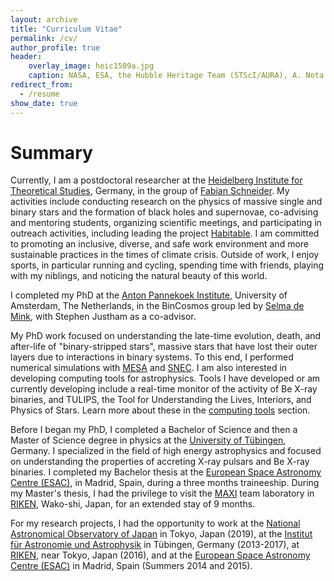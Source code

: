 ```yaml
---
layout: archive
title: "Curriculum Vitae"
permalink: /cv/
author_profile: true
header:
    overlay_image: heic1509a.jpg
    caption: NASA, ESA, the Hubble Heritage Team (STScI/AURA), A. Nota (ESA/STScI), and the Westerlund 2 Science Team
redirect_from:
  - /resume
show_date: true
---
```


# Summary 

Currently, I am a postdoctoral researcher  at the 
[Heidelberg Institute for Theoretical Studies](https://www.h-its.org/), Germany, in the 
group of [Fabian Schneider](https://www.fabian-schneider.com/). My activities include conducting research on the physics of massive single and binary stars and the formation
of black holes and supernovae, co-advising and mentoring students, organizing scientific meetings, and participating in outreach activities, including leading the project
[Habitable](https://www.hochschulwettbewerb.net/2023/heidelberg/). 
I am committed to promoting an inclusive, diverse, and safe work environment and more sustainable practices in the times of climate crisis. 
Outside of work, I enjoy sports, in particular running and cycling, spending time with friends, playing with my niblings,
and noticing the natural beauty of this world.
 
I completed my PhD at the [Anton Pannekoek Institute](https://api.uva.nl/), University of Amsterdam, The Netherlands, in the
BinCosmos group led by [Selma de Mink](http://www.selmademink.com/), with Stephen Justham as a co-advisor. 

My PhD work focused on understanding the late-time evolution, death,
and after-life of "binary-stripped stars", massive stars that have lost
their outer layers due to interactions in binary systems. To 
this end, I performed numerical simulations with [MESA](http://mesa.sourceforge.net/) and [SNEC](https://stellarcollapse.org/SNEC).
 I am also interested in developing computing tools for astrophysics. Tools I have developed or am currently developing include a real-time monitor of the activity of 
 Be X-ray binaries, and TULIPS, the Tool for Understanding the Lives, Interiors, and Physics of Stars. Learn more about these in 
 the [computing tools](/tools/) section.

 
Before I began my PhD, I 
completed a Bachelor of Science and then a Master of 
Science degree in physics at the 
[University of Tübingen](https://uni-tuebingen.de/), Germany. I specialized in the field of high energy astrophysics and 
 focused on understanding the properties of accreting X-ray pulsars and Be X-ray binaries. I completed my Bachelor thesis 
 at the [European Space Astronomy Centre (ESAC)](https://www.esa.int/About_Us/ESAC), in Madrid, Spain, during a three months traineeship. 
  During my Master's thesis, I had the privilege to visit the [MAXI](http://maxi.riken.jp/top/index.html) team laboratory in [RIKEN](https://www.riken.jp/en/research/labs/rnc/high_ener_astro/), Wako-shi, Japan,
 for an extended stay of 9 months.

For my research projects, I had the opportunity to work at the [National Astronomical Observatory of Japan](https://www.nao.ac.jp/en/) 
in Tokyo, Japan (2019), at the [Institut für Astronomie und Astrophysik](https://uni-tuebingen.de/fakultaeten/mathematisch-naturwissenschaftliche-fakultaet/fachbereiche/physik/institute/astronomie-astrophysik/institut/astronomie/forschung/prof-santangelo-abteilung-hochenergieastrophysik/)
in Tübingen, Germany (2013-2017), 
at [RIKEN](https://www.riken.jp/en/research/labs/rnc/high_ener_astro/), near Tokyo, Japan (2016),
 and at the [European Space Astronomy Centre (ESAC)](https://www.esa.int/About_Us/ESAC) in Madrid, Spain (Summers 2014 and 2015).


<!--- 
{% include base_path %}
Education
======
* B.S. in GitHub, GitHub University, 2012
* M.S. in Jekyll, GitHub University, 2014
* Ph.D in Version Control Theory, GitHub University, 2018 (expected)

Work experience
======
* Summer 2015: Research Assistant
  * Github University
  * Duties included: Tagging issues
  * Supervisor: Professor Git

* Fall 2015: Research Assistant
  * Github University
  * Duties included: Merging pull requests
  * Supervisor: Professor Hub
  
Skills
======
* Skill 1
* Skill 2
  * Sub-skill 2.1
  * Sub-skill 2.2
  * Sub-skill 2.3
* Skill 3

Publications
======
  <ul>{% for post in site.publications %}
    {% include archive-single-cv.html %}
  {% endfor %}</ul>
  
Talks
======
  <ul>{% for post in site.talks %}
    {% include archive-single-talk-cv.html %}
  {% endfor %}</ul>
  
Teaching
======
  <ul>{% for post in site.teaching %}
    {% include archive-single-cv.html %}
  {% endfor %}</ul>
  
Service and leadership
======
* Currently signed in to 43 different slack teams

--->